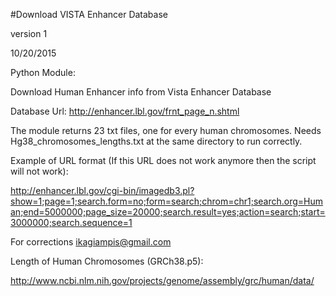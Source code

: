 #Download VISTA Enhancer Database

version 1

10/20/2015

Python Module:

Download Human Enhancer info from Vista Enhancer Database

Database Url: http://enhancer.lbl.gov/frnt_page_n.shtml

The module returns 23 txt files, one for every human chromosomes. Needs Hg38_chromosomes_lengths.txt at the same directory to run correctly. 

Example of URL format (If this URL does not work anymore then the script will not work):

http://enhancer.lbl.gov/cgi-bin/imagedb3.pl?show=1;page=1;search.form=no;form=search;chrom=chr1;search.org=Human;end=5000000;page_size=20000;search.result=yes;action=search;start=3000000;search.sequence=1

For corrections ikagiampis@gmail.com

Length of Human Chromosomes (GRCh38.p5):

http://www.ncbi.nlm.nih.gov/projects/genome/assembly/grc/human/data/
